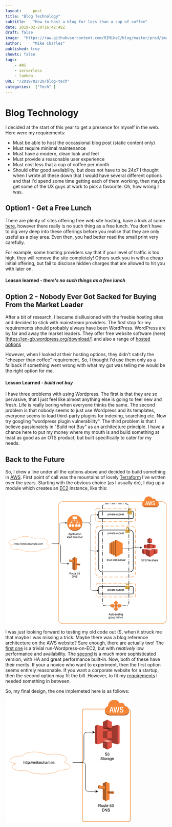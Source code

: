 ```yaml
---
layout:		post
title: "Blog Technology"
subtitle:	"How to host a blog for less than a cup of coffee"
date: 2019-02-20T16:42:48Z
draft: false
image:  "https://raw.githubusercontent.com/RIMikeC/blog/master/prod/images/ldn.jpg"
author:     "Mike Charles"
published: true
showtc:	false
tags:
    - AWS
    - serverless
    - lambda
URL: "/2019/02/20/blog-tech"
categories:  ["Tech" ]
---
```


# Blog Technology

<a name="requirements"></a>
I decided at the start of this year to get a presence for myself in the web. Here were my requirements:
- Must be able to host the occassional blog post (static content only)
- Must require minimal maintenance
- Must have a modern, clean look and feel
- Must provide a reasonable user experience
- Must cost less that a cup of coffee per month
- Should offer good availability, but does not have to be 24x7
I thought when I wrote all these down that I would have several different options and that I'd spend some time getting each of them working, then maybe get some of the UX guys at work to pick a favourite. Oh, how wrong I was.


## Option1 - Get a Free Lunch

There are plenty of sites offering free web site hosting, have a look at some [here](https://hostingfacts.com/free-web-hosting-sites/), however there really is no such thing as a free lunch. You don't have to dig very deep into these offerings before you realise that they are only useful as a play area. Even then, you had better read the small print very carefully.

For example, some hosting providers say that if your level of traffic is too high, they will remove the site completely! Others suck you in with a cheap initial offering, but fail to disclose hidden charges that are allowed to hit you with later on.

#### Leason learned - *there's no such things as a free lunch*


## Option 2 - Nobody Ever Got Sacked for Buying From the Market Leader

After a bit of research, I became disillusioned  with the freebie hosting sites and decided to stick with mainstream providers. The first stop for my requirements should probably always have been  WordPress. WordPress are by far and away the market leaders. They offer free website software (here)[https://en-gb.wordpress.org/download/] and also a range of [hosted options](https://wordpress.com/)

However, when I looked at their hosting options, they didn't satisfy the "cheaper than coffee" requirement. So, I thought I'd use them only as a fallback if something went wrong with what my gut was telling me would be the right option for me.


#### Lesson Learned - *build not buy*

I have three problems with using Wordpress.
The first is that they are so pervasive, that I just feel like almost anything else is going to feel new and fresh. Life is really boring when everyone thinks the same.
The second problem is that nobody seems to just use Wordpress and its templates, everyone seems to load third-party plugins for indexing, searching etc. Now try googling "wordpress plugin vulnerability". 
The third problem is that I believe passionately in "Build not Buy" as an architecture principle. I have a chance here to put my money where my mouth is and build something at least as good as an OTS product, but built specifically to cater for my needs.

## Back to the Future
So, I drew a line under all the options above and decided to build something in [AWS](https://aws.amazon.com/). First point of call was the mountains of lovely [Terraform](https://www.terraform.io/) I've written over the years.
Starting with the obvious choice (as I usually do), I dug up a module which creates an [EC2](https://aws.amazon.com/ec2/) instance, like this:

![standard web server](https://raw.githubusercontent.com/RIMikeC/blog/master/prod/images/stdwebserver.png)

I was just looking forward to testing my old code out (!), when it struck me that maybe I was missing a trick. Maybe there was a blog reference architecture on the AWS website?
Sure enough, there are actually two! The [first one](https://aws.amazon.com/getting-started/tutorials/launch-a-wordpress-website/) is a trivial run-Wordpress-on-EC2, but with *relatively* low performance and availability. The [second](https://github.com/aws-samples/aws-refarch-wordpress) is a much more sophisticated  version, with HA and great performance built-in.
Now, both of these have their merits. If your a novice who want to experiment, then the first option seems entirely reasonable. If you want a corporate website for a startup, then the second option may fit the bill. However, to fit my <A href="requirements">requirements</a> I needed something in between.

So, my final design, the one implemeted here is as follows:

![standard s3 website](https://raw.githubusercontent.com/RIMikeC/blog/master/prod/images/finalwebsrvdesign.png)



